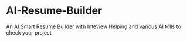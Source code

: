 # AI-Resume-Builder
An AI Smart Resume Builder with Inteview Helping and various AI tolls to check your project
